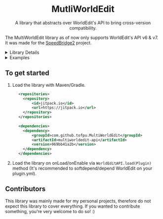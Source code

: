 <div align="center">
  <h1>MutliWorldEdit</h2>
  <p>A library that abstracts over WorldEdit's API to bring cross-version compatibility.</p>
</div>

The MultiWorldEdit library as of now only supports WorldEdit's API v6 & v7. It was made for the [SpeedBridge2](https://github.com/Tofpu/SpeedBridge2) project.

<details>
  <summary>Library Details</summary>

### Wrappers
The library current has the following wrappers:
- __VectorWrapper__
- __ClipboardWrapper__
- __RegionWrapper__
- __EditSessionWrapper__
- __PasteBuilderWrapper__

Each wrapper were created for multi-version cross comatibility in mind - here's the reasons for whose are interested:  
- __VectorWrapper__ - The removal of Vector class on v6 version
- __ClipboardWrapper__ - To wrap Clipboard's vector's method (getOrigin, getMinimumPoint, and getMaximumPoint)  
- __RegionWrapper__ - To wrap Clipboard's vector's method (getMinimumPoint, and getMaximumPoint)  
- __EditSessionWrapper__ - EditSession were not closeable on v6 version, but were required to be closed on v7 version for the changes to be reflected  
- __PasteBuilderWrapper__ - Clipboard#createPaste & PasteBuilder#to methods were not consistant between v6, and v7 versions  

</details>

<details>
  <summary>Examples</summary>

  ### Retrieve a clipboard
```java
  // the schematic file
  final File schematicFile = new File("test.schematic");
  // reading the schematic file with our library - for cross-compatibility purposes
  final Clipboard clipboard = WorldEditAPI.getWorldEdit()
                    .read(schematicFile);
```

### Paste a schematic
```java
        // WorldEdit's world
        final World world = ...;
        // The schematic clipboard we'll be pasting below
        final Clipboard clipboard = ...;

        // the location where the schematic should be pasted at
        final int x, y, z;

        // Using the edit session wrapper for cross-compatibility purposes
        // WARNING: you are required to close the session on v7 for the blocks operation to be completed
        try (final EditSessionWrapper editSessionWrapper = WorldEditAPI.getWorldEdit()
                .create(world, -1)) {
            // retrieving our actual session
            final EditSession editSession = editSessionWrapper.to();

            // creating our operation with the library - for cross-compatibility
            final Operation operation = WorldEditAPI.getWorldEdit()
                    .create(clipboard, editSession, world)
                    .to(x, y, z)
                    .ignoreAirBlocks(true)
                    .build();

            // starting the operation process
            Operations.completeLegacy(operation);
        } catch (IOException e) {
            throw new IllegalStateException(e);
        }
```

### Other
```java
        // our clipboard experiment for the day
        final Clipboard clipboard = ...;
        // wraping our clipboard object with ClipboardWrapper
        final ClipboardWrapper clipboardWrapper = worldEdit.create(clipboard);

        // retrieving the regions's origin with ClipboardWrapper's wrapper
        final VectorWrapper origin = clipboardWrapper.getOrigin();

        // wraping our region object with RegionWrapper
        final RegionWrapper regionWrapper = worldEdit.create(clipboardWrapper.to().getRegion());
        // retrieving the clipboard's maximumpoint with RegionWrapper's wrapper
        final VectorWrapper maximumVector = regionWrapper.getMaximumPoint();
```
</details>

To get started
---
1. Load the library with Maven/Gradle.

```xml
      <repositories>
        <repository>
            <id>jitpack.io</id>
            <url>https://jitpack.io</url>
        </repository>
      </repositories>
    
      <dependencies>
        <dependency>
            <groupId>com.github.tofpu.MultiWorldEdit</groupId>
            <artifactId>multiworldedit-api</artifactId>
            <version>969bb41a2b</version>
        </dependency>
      </dependencies>
```

2. Load the library on onLoad/onEnable via `WorldEditAPI.load(Plugin)` method (It's recommended to softdepend/depend WorldEdit on your plugin.yml).

Contributors
---
This library was mainly made for my personal projects, therefore do not expect this library to cover everything. If you wanted to contribute something, you're very welcome to do so! :)
